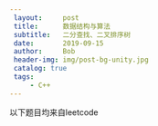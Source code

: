 ```yaml
---
 layout:     post
 title:      数据结构与算法
 subtitle:   二分查找、二叉排序树
 date:       2019-09-15
 author:     Bob
 header-img: img/post-bg-unity.jpg
 catalog: true
 tags:
     - C++
---
```


以下题目均来自leetcode

